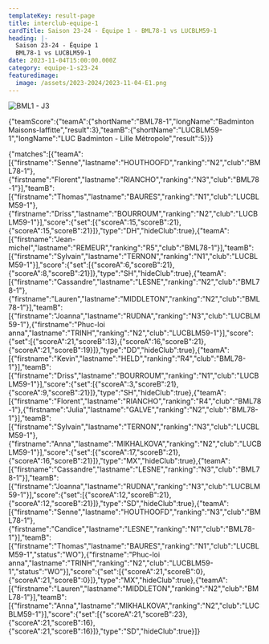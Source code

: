 ```yaml
---
templateKey: result-page
title: interclub-equipe-1
cardTitle: Saison 23-24 - Équipe 1 - BML78-1 vs LUCBLM59-1 
heading: |-
  Saison 23-24 - Équipe 1
  BML78-1 vs LUCBLM59-1
date: 2023-11-04T15:00:00.000Z
category: equipe-1-s23-24
featuredimage:
  image: /assets/2023-2024/2023-11-04-E1.png
---
```

![](/assets/2023-2024/2023-11-04-E1.png "BML1 - J3")

<teamscoreboard>{"teamScore":{"teamA":{"shortName":"BML78-1","longName":"Badminton Maisons-laffitte","result":3},"teamB":{"shortName":"LUCBLM59-1","longName":"LUC Badminton - Lille Métropole","result":5}}}</teamscoreboard>

<scoreboard>{"matches":[{"teamA":[{"firstname":"Senne","lastname":"HOUTHOOFD","ranking":"N2","club":"BML78-1"},{"firstname":"Florent","lastname":"RIANCHO","ranking":"N3","club":"BML78-1"}],"teamB":[{"firstname":"Thomas","lastname":"BAURES","ranking":"N1","club":"LUCBLM59-1"},{"firstname":"Driss","lastname":"BOURROUM","ranking":"N2","club":"LUCBLM59-1"}],"score":{"set":[{"scoreA":15,"scoreB":21},{"scoreA":15,"scoreB":21}]},"type":"DH","hideClub":true},{"teamA":[{"firstname":"Jean-michel","lastname":"REMEUR","ranking":"R5","club":"BML78-1"}],"teamB":[{"firstname":"Sylvain","lastname":"TERNON","ranking":"N1","club":"LUCBLM59-1"}],"score":{"set":[{"scoreA":6,"scoreB":21},{"scoreA":8,"scoreB":21}]},"type":"SH","hideClub":true},{"teamA":[{"firstname":"Cassandre","lastname":"LESNE","ranking":"N2","club":"BML78-1"},{"firstname":"Lauren","lastname":"MIDDLETON","ranking":"N2","club":"BML78-1"}],"teamB":[{"firstname":"Joanna","lastname":"RUDNA","ranking":"N3","club":"LUCBLM59-1"},{"firstname":"Phuc-loi anna","lastname":"TRINH","ranking":"N2","club":"LUCBLM59-1"}],"score":{"set":[{"scoreA":21,"scoreB":13},{"scoreA":16,"scoreB":21},{"scoreA":21,"scoreB":19}]},"type":"DD","hideClub":true},{"teamA":[{"firstname":"Kevin","lastname":"HELD","ranking":"R4","club":"BML78-1"}],"teamB":[{"firstname":"Driss","lastname":"BOURROUM","ranking":"N1","club":"LUCBLM59-1"}],"score":{"set":[{"scoreA":3,"scoreB":21},{"scoreA":9,"scoreB":21}]},"type":"SH","hideClub":true},{"teamA":[{"firstname":"Florent","lastname":"RIANCHO","ranking":"R4","club":"BML78-1"},{"firstname":"Julia","lastname":"GALVE","ranking":"N2","club":"BML78-1"}],"teamB":[{"firstname":"Sylvain","lastname":"TERNON","ranking":"N3","club":"LUCBLM59-1"},{"firstname":"Anna","lastname":"MIKHALKOVA","ranking":"N2","club":"LUCBLM59-1"}],"score":{"set":[{"scoreA":17,"scoreB":21},{"scoreA":16,"scoreB":21}]},"type":"MX","hideClub":true},{"teamA":[{"firstname":"Cassandre","lastname":"LESNE","ranking":"N3","club":"BML78-1"}],"teamB":[{"firstname":"Joanna","lastname":"RUDNA","ranking":"N3","club":"LUCBLM59-1"}],"score":{"set":[{"scoreA":12,"scoreB":21},{"scoreA":12,"scoreB":21}]},"type":"SD","hideClub":true},{"teamA":[{"firstname":"Senne","lastname":"HOUTHOOFD","ranking":"N3","club":"BML78-1"},{"firstname":"Candice","lastname":"LESNE","ranking":"N1","club":"BML78-1"}],"teamB":[{"firstname":"Thomas","lastname":"BAURES","ranking":"N1","club":"LUCBLM59-1","status":"WO"},{"firstname":"Phuc-loi anna","lastname":"TRINH","ranking":"N2","club":"LUCBLM59-1","status":"WO"}],"score":{"set":[{"scoreA":21,"scoreB":0},{"scoreA":21,"scoreB":0}]},"type":"MX","hideClub":true},{"teamA":[{"firstname":"Lauren","lastname":"MIDDLETON","ranking":"N2","club":"BML78-1"}],"teamB":[{"firstname":"Anna","lastname":"MIKHALKOVA","ranking":"N2","club":"LUCBLM59-1"}],"score":{"set":[{"scoreA":21,"scoreB":23},{"scoreA":21,"scoreB":16},{"scoreA":21,"scoreB":16}]},"type":"SD","hideClub":true}]}</scoreboard>